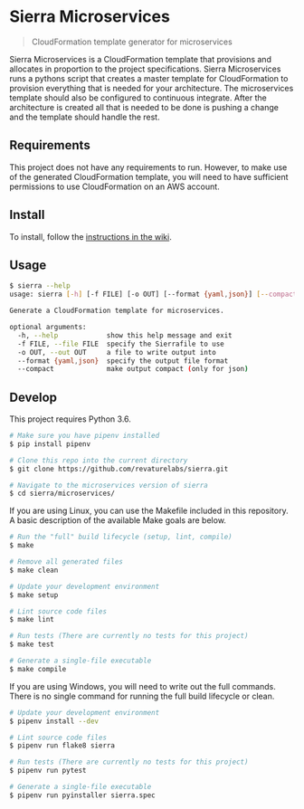 # Sierra Microservices

> CloudFormation template generator for microservices

Sierra Microservices is a CloudFormation template that provisions and allocates in proportion to the project specifications. Sierra Microservices runs a pythons script that creates a master template for CloudFormation to provision everything that is needed for your architecture. The microservices template should also be configured to continuous integrate. After the architecture is created all that is needed to be done is pushing a change and the template should handle the rest.

## Requirements

This project does not have any requirements to run. However, to make use of the generated CloudFormation template, you will need to have sufficient permissions to use CloudFormation on an AWS account.

## Install

To install, follow the [instructions in the wiki](https://github.com/revaturelabs/sierra/wiki/Microservice%3A-Usage).

## Usage

```bash
$ sierra --help
usage: sierra [-h] [-f FILE] [-o OUT] [--format {yaml,json}] [--compact]

Generate a CloudFormation template for microservices.

optional arguments:
  -h, --help            show this help message and exit
  -f FILE, --file FILE  specify the Sierrafile to use
  -o OUT, --out OUT     a file to write output into
  --format {yaml,json}  specify the output file format
  --compact             make output compact (only for json)
```

## Develop

This project requires Python 3.6.

```bash
# Make sure you have pipenv installed
$ pip install pipenv

# Clone this repo into the current directory
$ git clone https://github.com/revaturelabs/sierra.git

# Navigate to the microservices version of sierra
$ cd sierra/microservices/
```

If you are using Linux, you can use the Makefile included in this repository. A basic description of the available Make goals are below.

```bash
# Run the "full" build lifecycle (setup, lint, compile)
$ make

# Remove all generated files
$ make clean

# Update your development environment
$ make setup

# Lint source code files
$ make lint

# Run tests (There are currently no tests for this project)
$ make test

# Generate a single-file executable
$ make compile
```

If you are using Windows, you will need to write out the full commands. There is no single command for running the full build lifecycle or clean.

```bash
# Update your development environment
$ pipenv install --dev

# Lint source code files
$ pipenv run flake8 sierra

# Run tests (There are currently no tests for this project)
$ pipenv run pytest

# Generate a single-file executable
$ pipenv run pyinstaller sierra.spec
```
